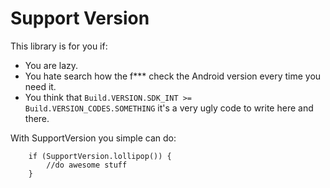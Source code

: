 # Support Version
This library is for you if:
* You are lazy.
* You hate search how the f*** check the Android version every time you need it.
* You think that ```Build.VERSION.SDK_INT >= Build.VERSION_CODES.SOMETHING``` it's a very ugly code to write here and there.

With SupportVersion you simple can do:

```
    if (SupportVersion.lollipop()) {
        //do awesome stuff
    }
```

